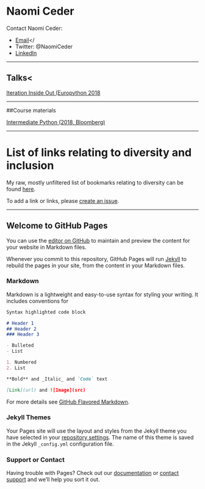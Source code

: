 # Naomi Ceder</h1>

Contact Naomi Ceder:

* <a href="mailto:naomi@naomiceder.tech">Email</a></
* Twitter: @NaomiCeder
* <a href="https://www.linkedin.com/in/naomiceder">LinkedIn</a>

----------

## Talks<
<p><a href="/talks/iteration-inside-out/">Iteration Inside Out (Europython 2018</a></p>

----------

##Course materials
<!--
<p><a href="/course_materials/intro/">Intro to Python for non-programmers</a></p>
<p><a href="/course_materials/intro_coders/">Intro to Python for Programmers</a></p>
<p><a href="/course_materials/oop/">Object Oriented Python</a></p>
-->
<p><a href="/course_materials/intermediate-python/Intermediate-Python.slides.html">Intermediate Python (2018, Bloomberg)</a></p>
<!--
<p><a href="/course_materials/code_layout/">Code Layout</a></p>
-->
<hr>

<h1>List of links relating to diversity and inclusion</h1>
<p>My raw, mostly unfiltered list of bookmarks relating to diversity can
be found <a href="/links/">here</a>.
</p>
To add a link or links, please <a href="https://github.com/nceder/nceder.github.io/issues"> create an issue</a>.



<hr>
<address></address>


## Welcome to GitHub Pages

You can use the [editor on GitHub](https://github.com/nceder/nceder.github.io/edit/master/README.md) to maintain and preview the content for your website in Markdown files.

Whenever you commit to this repository, GitHub Pages will run [Jekyll](https://jekyllrb.com/) to rebuild the pages in your site, from the content in your Markdown files.

### Markdown

Markdown is a lightweight and easy-to-use syntax for styling your writing. It includes conventions for

```markdown
Syntax highlighted code block

# Header 1
## Header 2
### Header 3

- Bulleted
- List

1. Numbered
2. List

**Bold** and _Italic_ and `Code` text

[Link](url) and ![Image](src)
```

For more details see [GitHub Flavored Markdown](https://guides.github.com/features/mastering-markdown/).

### Jekyll Themes

Your Pages site will use the layout and styles from the Jekyll theme you have selected in your [repository settings](https://github.com/nceder/nceder.github.io/settings). The name of this theme is saved in the Jekyll `_config.yml` configuration file.

### Support or Contact

Having trouble with Pages? Check out our [documentation](https://help.github.com/categories/github-pages-basics/) or [contact support](https://github.com/contact) and we’ll help you sort it out.
